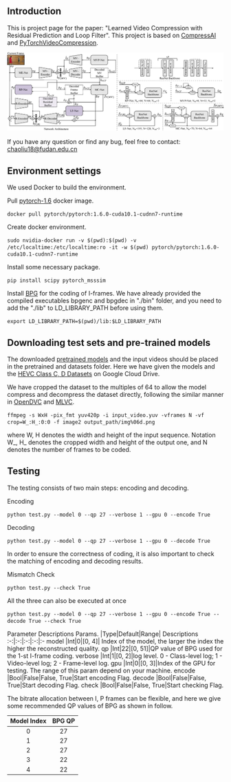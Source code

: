 ## Introduction
This is project page for the paper: "Learned Video Compression with Residual Prediction and Loop Filter". This project is based on [CompressAI](https://github.com/InterDigitalInc/CompressAI) and [PyTorchVideoCompression](https://github.com/ZhihaoHu/PyTorchVideoCompression).

![ ](fig/model.png)

If you have any question or find any bug, feel free to contact: chaoliu18@fudan.edu.cn

## Environment settings
We used Docker to build the environment.

Pull [pytorch-1.6](https://hub.docker.com/r/pytorch/pytorch) docker image.

    docker pull pytorch/pytorch:1.6.0-cuda10.1-cudnn7-runtime

Create docker environment.

    sudo nvidia-docker run -v $(pwd):$(pwd) -v /etc/localtime:/etc/localtime:ro -it -w $(pwd) pytorch/pytorch:1.6.0-cuda10.1-cudnn7-runtime

Install some necessary package.

    pip install scipy pytorch_msssim

Install [BPG](https://bellard.org/bpg/) for the coding of I-frames. We have already provided the compiled executables bpgenc and bpgdec in "./bin" folder, and you need to add the "./lib" to LD_LIBRARY_PATH before using them.

    export LD_LIBRARY_PATH=$(pwd)/lib:$LD_LIBRARY_PATH

## Downloading test sets and pre-trained models

The downloaded [pretrained models](https://drive.google.com/drive/folders/14KlBG9Hzxj9N54fcISqyA4F97k91VU2v?usp=sharing) and the input videos should be placed in the pretrained and datasets folder. Here we have given the models and the [HEVC Class C, D Datasets](https://drive.google.com/drive/folders/1eig9qBw7qS60fNJvAqjmfsVv60DotX94?usp=sharing) on Google Cloud Drive.

We have cropped the dataset to the multiples of 64 to allow the model compress and decompress the dataset directly, following the similar manner in [OpenDVC](https://github.com/RenYang-home/OpenDVC) and [MLVC](https://github.com/JianpingLin/M-LVC_CVPR2020).

    ffmpeg -s WxH -pix_fmt yuv420p -i input_video.yuv -vframes N -vf crop=W_:H_:0:0 -f image2 output_path/img%06d.png
where W, H denotes the width and height of the input sequence. Notation W_, H_ denotes the cropped width and height of the output one, and N denotes the number of frames to be coded.

## Testing
The testing consists of two main steps: encoding and decoding.

Encoding

    python test.py --model 0 --qp 27 --verbose 1 --gpu 0 --encode True
Decoding

    python test.py --model 0 --qp 27 --verbose 1 --gpu 0 --decode True
In order to ensure the correctness of coding, it is also important to check the matching of encoding and decoding results.

Mismatch Check

    python test.py --check True
All the three can also be executed at once

    python test.py --model 0 --qp 27 --verbose 1 --gpu 0 --encode True --decode True --check True

Parameter Descriptions
Params. |Type|Default|Range| Descriptions
:-:|:-:|:-:|:-:|:-
model |Int|0|[0, 4]| Index of the model, the larger the index the higher the reconstructed quality.
qp |Int|22|[0, 51]|QP value of BPG used for the 1-st I-frame coding.
verbose |Int|1|[0, 2]|log level. 0 - Class-level log; 1 - Video-level log; 2 - Frame-level log.
gpu |Int|0|[0, 3]|Index of the GPU for testing. The range of this param depend on your machine.
encode |Bool|False|False, True|Start encoding Flag.
decode |Bool|False|False, True|Start decoding Flag.
check |Bool|False|False, True|Start checking Flag.


The bitrate allocation between I, P frames can be flexible, and here we give some recommended QP values of BPG as shown in follow.

Model Index| BPG QP
:-:|:-:
0 |27
1 |27
2 |27
3 |22
4 |22